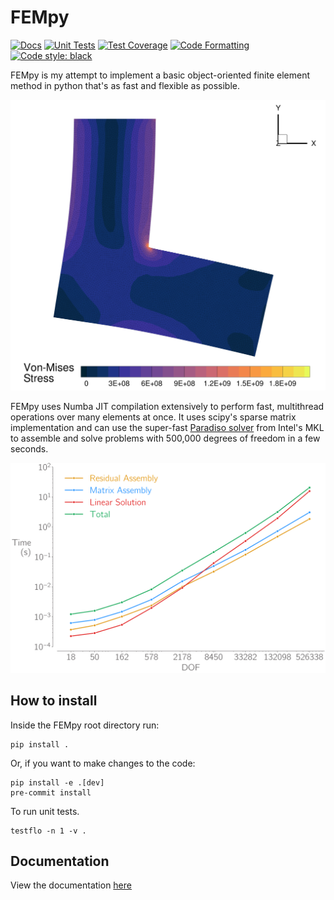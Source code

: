 # FEMpy

[![Docs](https://github.com/A-CGray/FEMpy/actions/workflows/docs.yml/badge.svg)](https://A-CGray.github.io/FEMpy/)
[![Unit Tests](https://github.com/A-CGray/FEMpy/actions/workflows/Tests.yml/badge.svg)](https://A-CGray.github.io/FEMpy/)
[![Test Coverage](https://codecov.io/gh/A-CGray/FEMpy/branch/main/graph/badge.svg?token=VLBE5HHP68)](https://codecov.io/gh/A-CGray/FEMpy)
[![Code Formatting](https://github.com/A-CGray/FEMpy/actions/workflows/Formatting.yml/badge.svg)](https://A-CGray.github.io/FEMpy/)
[![Code style: black](https://img.shields.io/badge/code%20style-black-000000.svg)](https://github.com/psf/black)


FEMpy is my attempt to implement a basic object-oriented finite element method in python that's as fast and flexible as possible.

![Pretty Colours](docs/docs/Images/VonMises_Vert.png)

FEMpy uses Numba JIT compilation extensively to perform fast, multithread operations over many elements at once.
It uses scipy's sparse matrix implementation and can use the super-fast [Paradiso solver](https://github.com/haasad/PyPardisoProject) from Intel's MKL to assemble and solve problems with 500,000 degrees of freedom in a few seconds.

![FEMpy can easily handle problems with 500,000 degrees of freedom](docs/docs/Images/QuadElScaling.png)

## How to install
Inside the FEMpy root directory run:
```shell
pip install .
```
Or, if you want to make changes to the code:
```shell
pip install -e .[dev]
pre-commit install
```

To run unit tests.
```shell
testflo -n 1 -v .
```


## Documentation
View the documentation [here](https://A-CGray.github.io/FEMpy/)
